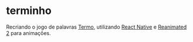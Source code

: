 # terminho
Recriando o jogo de palavras [Termo](https://term.ooo/), utilizando [React Native](https://reactnative.dev/) e [Reanimated 2](https://docs.swmansion.com/react-native-reanimated/) para animações.
